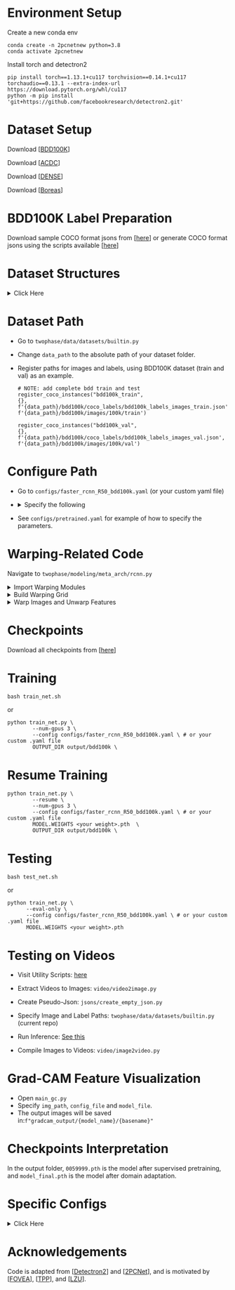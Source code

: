 # Environment Setup

Create a new conda env

```shell
conda create -n 2pcnetnew python=3.8
conda activate 2pcnetnew
```

Install torch and detectron2

```shell
pip install torch==1.13.1+cu117 torchvision==0.14.1+cu117 torchaudio==0.13.1 --extra-index-url https://download.pytorch.org/whl/cu117
python -m pip install 'git+https://github.com/facebookresearch/detectron2.git'
```

# Dataset Setup

Download [[BDD100K](https://bdd-data.berkeley.edu/)]

Download [[ACDC](https://acdc.vision.ee.ethz.ch/)]

Download [[DENSE](https://www.uni-ulm.de/in/iui-drive-u/projekte/dense-datasets/)]

Download [[Boreas](https://www.boreas.utias.utoronto.ca/#/)]

# BDD100K Label Preparation

Download sample COCO format jsons from [[here](https://drive.google.com/drive/folders/1KV3NqNbRqzBrQ_ZN2rI0jsurPUUgRkKX?usp=drive_link)] or generate COCO format jsons using the scripts available [[here](https://github.com/ShenZheng2000/Instance-Warp-Scripts)]


# Dataset Structures

<details>
  <summary>Click Here</summary>
  <pre>
Datasets/
    └── bdd100k/
        ├── images
            ├── 100k
                ├── train/ 
                    ├── img00001.jpg
                    ├──...
                ├── val/ 
                    ├── img00003.jpg
                    ├──...
        ├── coco_labels
            ├── train_day.json
            ├── train_night.json
            ├── val_night.json
            ├──...
    └── acdc/
        ├── rgb_anon
            ├── train
            ├── val
            ├── test
        ├── gt
            ├── train
            ├── val
            ├── test
        ├── gt_detection
            ├── train.json
            ├── val.json
    └── dense/
        ├── cam_stereo_left_lut
            ├── ***.png
            ├── ...
        ├── coco_labels
            ├── train_dense_fog.json
            ├── val_dense_fog.json
            ├──...
    └── boreas/
        ├── images
            ├── train
                ├── ***.png
                ├── ...
            ├── test
                ├── ***.png
                ├── ...
        ├── coco_labels
            ├── train_snowy.json
            ├── test_snowy.json
  </pre>
</details>

# Dataset Path

* Go to `twophase/data/datasets/builtin.py`

* Change `data_path` to the absolute path of your dataset folder.

* Register paths for images and labels, using BDD100K dataset (train and val) as an example. 
  
  ```
  # NOTE: add complete bdd train and test
  register_coco_instances("bdd100k_train",
  {}, 
  f'{data_path}/bdd100k/coco_labels/bdd100k_labels_images_train.json', 
  f'{data_path}/bdd100k/images/100k/train')

  register_coco_instances("bdd100k_val",
  {}, 
  f'{data_path}/bdd100k/coco_labels/bdd100k_labels_images_val.json', 
  f'{data_path}/bdd100k/images/100k/val')
  ```


# Configure Path

- Go to `configs/faster_rcnn_R50_bdd100k.yaml` (or your custom yaml file)

- <details>
  <summary>Specify the following</summary>
  <pre>
    _BASE_: base config yaml
    TRAIN_LABEL (supervised training images)
    TRAIN_UNLABEL (unsupervised training images)
    TEST (testing images)
    NIGHTAUG (night augmentation: set it True for day2night domain adaptation)
    MAX_ITER (training iterations)
    IMG_PER_BATCH_LABEL (batch size for supervised training)
    IMG_PER_BATCH_UNLABEL (batch size for unsupervised training)
    </pre>
    </details>

- See `configs/pretrained.yaml` for example of how to specify the parameters. 


# Warping-Related Code

Navigate to `twophase/modeling/meta_arch/rcnn.py`

<details>
  <summary>Import Warping Modules</summary>
  <pre>
from twophase.data.transforms.fovea import build_grid_net
from twophase.data.transforms.fovea import process_and_update_features
  </pre>
</details>

<details>
  <summary>Build Warping Grid</summary>
  <pre>
# NOTE: define grid_net here (instead of in train.py)
self.grid_net = build_grid_net(warp_aug_lzu=warp_aug_lzu, 
                            warp_fovea=warp_fovea, 
                            warp_fovea_inst=warp_fovea_inst, 
                            warp_fovea_mix=warp_fovea_mix, 
                            warp_middle=warp_middle, 
                            warp_scale=warp_scale,
                            warp_fovea_inst_scale=warp_fovea_inst_scale,
                            warp_fovea_inst_scale_l2=warp_fovea_inst_scale_l2,
                            fusion_method=fusion_method,
                            pyramid_layer=pyramid_layer,
                            )
  </pre>
</details>


<details>
  <summary>Warp Images and Unwarp Features</summary>
  <pre>
if warp_aug_lzu:
    # print("process_and_update_features")
    features, images = process_and_update_features(batched_inputs, images, warp_aug_lzu, 
                                                    vp_dict, self.grid_net, self.backbone, 
                                                    warp_debug, warp_image_norm, warp_aug=self.warp_aug)
  </pre>
</details>

# Checkpoints
Download all checkpoints from [[here](https://drive.google.com/drive/folders/1PfG6vwMMebGB31cGRzt1nDYwvP2FjJ1h?usp=drive_link)]



# Training

```
bash train_net.sh
```

or 

```
python train_net.py \
        --num-gpus 3 \
        --config configs/faster_rcnn_R50_bdd100k.yaml \ # or your custom .yaml file
        OUTPUT_DIR output/bdd100k \
```

# Resume Training

```
python train_net.py \
        --resume \
        --num-gpus 3 \
        --config configs/faster_rcnn_R50_bdd100k.yaml \ # or your custom .yaml file
        MODEL.WEIGHTS <your weight>.pth  \
        OUTPUT_DIR output/bdd100k \
```


# Testing

```
bash test_net.sh
```

or 

```
python train_net.py \
      --eval-only \
      --config configs/faster_rcnn_R50_bdd100k.yaml \ # or your custom .yaml file
      MODEL.WEIGHTS <your weight>.pth
```

# Testing on Videos

- Visit Utility Scripts: [here](https://github.com/ShenZheng2000/Instance-Warp-Scripts)

- Extract Videos to Images: `video/video2image.py`

- Create Pseudo-Json: `jsons/create_empty_json.py`

- Specify Image and Label Paths: `twophase/data/datasets/builtin.py` (current repo)

- Run Inference: [See this](#testing)

- Compile Images to Videos: `video/image2video.py`


# Grad-CAM Feature Visualization

- Open `main_gc.py`
- Specify `img_path`, `config_file` and `model_file`.
- The output images will be saved in:`f"gradcam_output/{model_name}/{basename}"`


# Checkpoints Interpretation

In the output folder, `0059999.pth` is the model after supervised pretraining, and `model_final.pth` is the model after domain adaptation. 


# Specific Configs

<details>
  <summary>Click Here</summary>



## BDD100K (Day -> Night)

| Experiments | Configs |
|----------|----------|
| 2PCNet | [pretrained.yaml](https://github.com/ShenZheng2000/Night-Object-Detection/blob/master/configs/pretrained.yaml) |
| 2PCNet + Sta. Prior | [warp_aug_9_12.yaml](https://github.com/ShenZheng2000/Night-Object-Detection/blob/master/configs/warp_aug_9_12.yaml) | 
| 2PCNet + Geo. Prior | [warp_aug_8_2.yaml](https://github.com/ShenZheng2000/Night-Object-Detection/blob/master/configs/warp_aug_8_2.yaml) |
| 2PCNet + Ours | [bdd100k_9_22_v1.yaml](https://github.com/ShenZheng2000/Night-Object-Detection/blob/master/configs/bdd100k_9_22_v1.yaml) |


## BDD100K (Clear -> Rainy)

| Experiments | Configs |
|----------|----------|
| 2PCNet | [bdd100k_10_18_baseline.yaml](https://github.com/ShenZheng2000/Night-Object-Detection/blob/master/configs/bdd100k_10_18_baseline.yaml) |
| 2PCNet + Sta. Prior | [bdd100k_10_18_fovea.yaml](https://github.com/ShenZheng2000/Night-Object-Detection/blob/master/configs/bdd100k_10_18_fovea.yaml) |
| 2PCNet + Geo. Prior | [bdd100k_10_18_tpp.yaml](https://github.com/ShenZheng2000/Night-Object-Detection/blob/master/configs/bdd100k_10_18_tpp.yaml) |
| 2PCNet + Ours | [bdd100k_10_18_bbox.yaml](https://github.com/ShenZheng2000/Night-Object-Detection/blob/master/configs/bdd100k_10_18_bbox.yaml) |


## BDD100K Clear -> ACDC

| Experiments | Configs |
|----------|----------|
| 2PCNet | [acdc_11_6_baseline.yaml](https://github.com/ShenZheng2000/Night-Object-Detection/blob/master/configs/acdc_11_6_baseline.yaml) |
| 2PCNet + Sta. Prior | [acdc_11_6_fovea.yaml](https://github.com/ShenZheng2000/Night-Object-Detection/blob/master/configs/acdc_11_6_fovea.yaml) | 
| 2PCNet + Geo. Prior | [acdc_11_6_tpp.yaml](https://github.com/ShenZheng2000/Night-Object-Detection/blob/master/configs/acdc_11_6_tpp.yaml) |
| 2PCNet + Ours | [acdc_11_6_bbox.yaml](https://github.com/ShenZheng2000/Night-Object-Detection/blob/master/configs/acdc_11_6_bbox.yaml) |


## BDD100K Clear -> DENSE Foggy

| Experiments | Configs |
|----------|----------|
| 2PCNet | [dense_foggy_12_12_baseline.yaml](https://github.com/ShenZheng2000/Night-Object-Detection/blob/master/configs/dense_foggy_12_12_baseline.yaml) |
| 2PCNet + Ours | [dense_foggy_12_12_bbox.yaml](https://github.com/ShenZheng2000/Night-Object-Detection/blob/master/configs/dense_foggy_12_12_bbox.yaml) |


## BDD100K Clear -> Boreas Snowy

| Experiments | Configs |
|----------|----------|
| 2PCNet | [boreas_snow_12_16_baseline.yaml](https://github.com/ShenZheng2000/Night-Object-Detection/blob/master/configs/boreas_snow_12_16_baseline.yaml) |
| 2PCNet + Ours | [boreas_snow_12_16_bbox.yaml](https://github.com/ShenZheng2000/Night-Object-Detection/blob/master/configs/boreas_snow_12_16_bbox.yaml) |


</details>

# Acknowledgements

Code is adapted from [[Detectron2](https://github.com/facebookresearch/detectron2)] and [[2PCNet](https://github.com/mecarill/2pcnet)], and is motivated by [[FOVEA](https://github.com/tchittesh/fovea)], [[TPP](https://github.com/geometriczoom/two-plane-prior)], and [[LZU](https://github.com/tchittesh/lzu)].


<!-- TODO: upload link for dense and boreas datasets, since we preprocessed some 3D stuffs into 2D labels -->